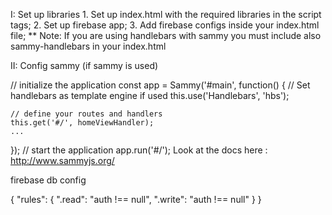 I: Set up libraries 1. Set up index.html with the required libraries in the script tags; 2. Set up firebase app; 3. Add firebase configs inside your index.html file; ** Note: If you are using handlebars with sammy you must include also sammy-handlebars in your index.html

II: Config sammy (if sammy is used)

// initialize the application
const app = Sammy('#main', function() {
    // Set handlebars as template engine if used
    this.use('Handlebars', 'hbs');
  
    // define your routes and handlers
    this.get('#/', homeViewHandler);
    ...
  });
  // start the application
  app.run('#/');
Look at the docs here : http://www.sammyjs.org/

firebase db config

{
  "rules": {
    ".read": "auth !== null",
    ".write": "auth !== null"
  }
}
